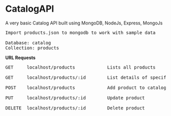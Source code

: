 # CatalogAPI
A very basic Catalog API built using MongoDB, NodeJs, Express, MongoJs

<pre>
Import products.json to mongodb to work with sample data

Database: catalog
Collection: products
</pre>


<b>URL Requests</b>
<pre>
GET     localhost/products            Lists all products<br/>
GET     localhost/products/:id        List details of specific product<br/>
POST    localhost/products            Add product to catalog <br/>
PUT     localhost/products/:id        Update product<br/>
DELETE  localhost/products/:id        Delete product<br/>
</pre>
